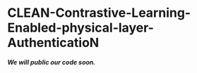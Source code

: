 # CLEAN-Contrastive-Learning-Enabled-physical-layer-AuthenticatioN

***We will public our code soon.***
